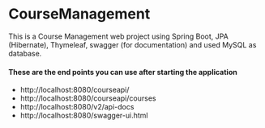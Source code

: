 # CourseManagement
This is a Course Management web project using Spring Boot, JPA (Hibernate), Thymeleaf, swagger (for documentation) and used MySQL as database.
#### These are the end points you can use after starting the application
- http://localhost:8080/courseapi/
- http://localhost:8080/courseapi/courses
- http://localhost:8080/v2/api-docs
- http://localhost:8080/swagger-ui.html